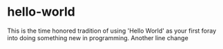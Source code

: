 # hello-world
This is the time honored tradition of using 'Hello World' as your first foray into doing something new in programming.
Another line change
